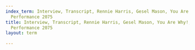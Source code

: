```yaml
---
index_term: Interview, Transcript, Rennie Harris, Gesel Mason, You Are Why!, No Boundaries
  Performance 2075
title: Interview, Transcript, Rennie Harris, Gesel Mason, You Are Why!, No Boundaries
  Performance 2075
layout: term

---
```

